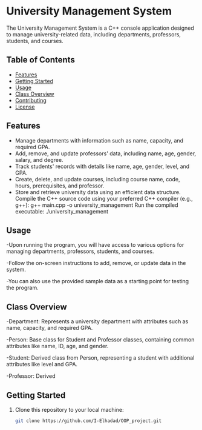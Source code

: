 # University Management System

The University Management System is a C++ console application designed to manage university-related data, including departments, professors, students, and courses.

## Table of Contents

- [Features](#features)
- [Getting Started](#getting-started)
- [Usage](#usage)
- [Class Overview](#class-overview)
- [Contributing](#contributing)
- [License](#license)

## Features

- Manage departments with information such as name, capacity, and required GPA.
- Add, remove, and update professors' data, including name, age, gender, salary, and degree.
- Track students' records with details like name, age, gender, level, and GPA.
- Create, delete, and update courses, including course name, code, hours, prerequisites, and professor.
- Store and retrieve university data using an efficient data structure.
Compile the C++ source code using your preferred C++ compiler (e.g., g++):
g++ main.cpp -o university_management
Run the compiled executable:
./university_management

## Usage

-Upon running the program, you will have access to various options for managing departments, professors, students, and courses.

-Follow the on-screen instructions to add, remove, or update data in the system.

-You can also use the provided sample data as a starting point for testing the program.

## Class Overview

-Department: Represents a university department with attributes such as name, capacity, and required GPA.

-Person: Base class for Student and Professor classes, containing common attributes like name, ID, age, and gender.

-Student: Derived class from Person, representing a student with additional attributes like level and GPA.

-Professor: Derived


## Getting Started

1. Clone this repository to your local machine:

   ```bash
   git clone https://github.com/I-Elhadad/OOP_project.git
